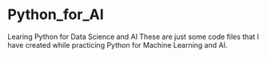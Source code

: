 # Python_for_AI
Learing Python for Data Science and AI
These are just some code files that I have created while practicing Python for Machine Learning and AI. 
